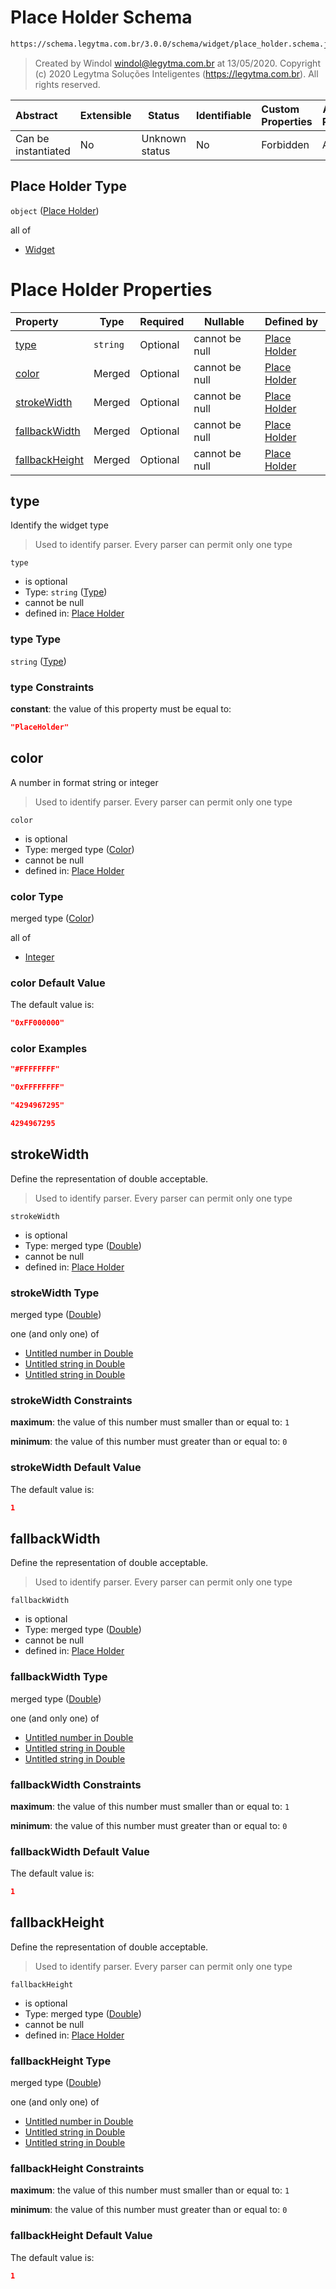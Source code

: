 # Place Holder Schema

```txt
https://schema.legytma.com.br/3.0.0/schema/widget/place_holder.schema.json
```




> Created by Windol [windol@legytma.com.br](mailto:windol@legytma.com.br) at 13/05/2020.
> Copyright (c) 2020 Legytma Soluções Inteligentes (<https://legytma.com.br>). All rights reserved.
>

| Abstract            | Extensible | Status         | Identifiable | Custom Properties | Additional Properties | Access Restrictions | Defined In                                                                                   |
| :------------------ | ---------- | -------------- | ------------ | :---------------- | --------------------- | ------------------- | -------------------------------------------------------------------------------------------- |
| Can be instantiated | No         | Unknown status | No           | Forbidden         | Allowed               | none                | [place_holder.schema.json](../schema/widget/place_holder.schema.json) |

## Place Holder Type

`object` ([Place Holder](place_holder.md))

all of

-   [Widget](input_decoration-properties-widget-5.md)

# Place Holder Properties

| Property                          | Type     | Required | Nullable       | Defined by                                                                                                                                         |
| :-------------------------------- | -------- | -------- | -------------- | :------------------------------------------------------------------------------------------------------------------------------------------------- |
| [type](#type)                     | `string` | Optional | cannot be null | [Place Holder](widget-definitions-type.md)      |
| [color](#color)                   | Merged   | Optional | cannot be null | [Place Holder](app_bar_theme-properties-color.md)            |
| [strokeWidth](#strokeWidth)       | Merged   | Optional | cannot be null | [Place Holder](app_bar_theme-properties-double.md)    |
| [fallbackWidth](#fallbackWidth)   | Merged   | Optional | cannot be null | [Place Holder](app_bar_theme-properties-double.md)  |
| [fallbackHeight](#fallbackHeight) | Merged   | Optional | cannot be null | [Place Holder](app_bar_theme-properties-double.md) |

## type

Identify the widget type


> Used to identify parser. Every parser can permit only one type
>

`type`

-   is optional
-   Type: `string` ([Type](widget-definitions-type.md))
-   cannot be null
-   defined in: [Place Holder](widget-definitions-type.md)

### type Type

`string` ([Type](widget-definitions-type.md))

### type Constraints

**constant**: the value of this property must be equal to:

```json
"PlaceHolder"
```

## color

A number in format string or integer


> Used to identify parser. Every parser can permit only one type
>

`color`

-   is optional
-   Type: merged type ([Color](app_bar_theme-properties-color.md))
-   cannot be null
-   defined in: [Place Holder](app_bar_theme-properties-color.md)

### color Type

merged type ([Color](app_bar_theme-properties-color.md))

all of

-   [Integer](color-allof-integer.md)

### color Default Value

The default value is:

```json
"0xFF000000"
```

### color Examples

```json
"#FFFFFFFF"
```

```json
"0xFFFFFFFF"
```

```json
"4294967295"
```

```json
4294967295
```

## strokeWidth

Define the representation of double acceptable.


> Used to identify parser. Every parser can permit only one type
>

`strokeWidth`

-   is optional
-   Type: merged type ([Double](app_bar_theme-properties-double.md))
-   cannot be null
-   defined in: [Place Holder](app_bar_theme-properties-double.md)

### strokeWidth Type

merged type ([Double](app_bar_theme-properties-double.md))

one (and only one) of

-   [Untitled number in Double](double-definitions-doublenumber.md)
-   [Untitled string in Double](double-definitions-doublestring.md)
-   [Untitled string in Double](double-definitions-doubleenum.md)

### strokeWidth Constraints

**maximum**: the value of this number must smaller than or equal to: `1`

**minimum**: the value of this number must greater than or equal to: `0`

### strokeWidth Default Value

The default value is:

```json
1
```

## fallbackWidth

Define the representation of double acceptable.


> Used to identify parser. Every parser can permit only one type
>

`fallbackWidth`

-   is optional
-   Type: merged type ([Double](app_bar_theme-properties-double.md))
-   cannot be null
-   defined in: [Place Holder](app_bar_theme-properties-double.md)

### fallbackWidth Type

merged type ([Double](app_bar_theme-properties-double.md))

one (and only one) of

-   [Untitled number in Double](double-definitions-doublenumber.md)
-   [Untitled string in Double](double-definitions-doublestring.md)
-   [Untitled string in Double](double-definitions-doubleenum.md)

### fallbackWidth Constraints

**maximum**: the value of this number must smaller than or equal to: `1`

**minimum**: the value of this number must greater than or equal to: `0`

### fallbackWidth Default Value

The default value is:

```json
1
```

## fallbackHeight

Define the representation of double acceptable.


> Used to identify parser. Every parser can permit only one type
>

`fallbackHeight`

-   is optional
-   Type: merged type ([Double](app_bar_theme-properties-double.md))
-   cannot be null
-   defined in: [Place Holder](app_bar_theme-properties-double.md)

### fallbackHeight Type

merged type ([Double](app_bar_theme-properties-double.md))

one (and only one) of

-   [Untitled number in Double](double-definitions-doublenumber.md)
-   [Untitled string in Double](double-definitions-doublestring.md)
-   [Untitled string in Double](double-definitions-doubleenum.md)

### fallbackHeight Constraints

**maximum**: the value of this number must smaller than or equal to: `1`

**minimum**: the value of this number must greater than or equal to: `0`

### fallbackHeight Default Value

The default value is:

```json
1
```
